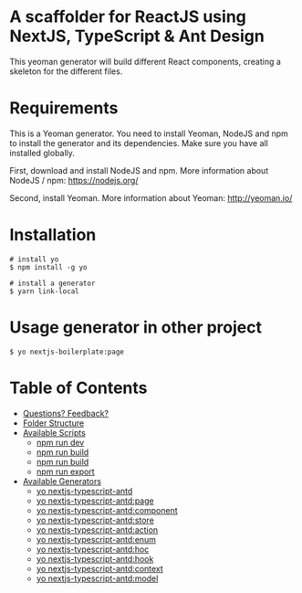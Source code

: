 # A scaffolder for ReactJS using NextJS, TypeScript & Ant Design

This yeoman generator will build different React components, creating a skeleton for the different files.

# Requirements

This is a Yeoman generator. You need to install Yeoman, NodeJS and npm to install the generator and its dependencies. Make sure you have all installed globally.

First, download and install NodeJS and npm. More information about NodeJS / npm: https://nodejs.org/

Second, install Yeoman. More information about Yeoman: http://yeoman.io/

# Installation

```
# install yo
$ npm install -g yo

# install a generator
$ yarn link-local
```

# Usage generator in other project

```
$ yo nextjs-boilerplate:page
```

# Table of Contents

- [Questions? Feedback?](#questions-feedback)
- [Folder Structure](#folder-structure)
- [Available Scripts](#available-scripts)
  - [npm run dev](#npm-run-dev)
  - [npm run build](#npm-run-build)
  - [npm run build](#npm-run-build)
  - [npm run export](#npm-run-export)
- [Available Generators](#available-generators)
  - [yo nextjs-typescript-antd](#yo-nextjs-typescript-antd)
  - [yo nextjs-typescript-antd:page](#yo-nextjs-typescript-antdpage)
  - [yo nextjs-typescript-antd:component](#yo-nextjs-typescript-antdcomponent)
  - [yo nextjs-typescript-antd:store](#yo-nextjs-typescript-antdstore)
  - [yo nextjs-typescript-antd:action](#yo-nextjs-typescript-antdaction)
  - [yo nextjs-typescript-antd:enum](#yo-nextjs-typescript-antdenum)
  - [yo nextjs-typescript-antd:hoc](#yo-nextjs-typescript-antdhoc)
  - [yo nextjs-typescript-antd:hook](#yo-nextjs-typescript-antdhook)
  - [yo nextjs-typescript-antd:context](#yo-nextjs-typescript-antdcontext)
  - [yo nextjs-typescript-antd:model](#yo-nextjs-typescript-antdmodel)
